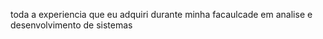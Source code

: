 toda a experiencia que eu adquiri durante minha facaulcade em analise e desenvolvimento de sistemas
